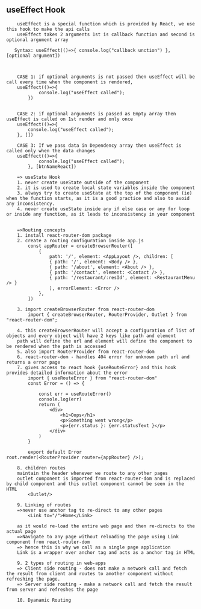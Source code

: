 ## useEffect Hook
        useEffect is a special function which is provided by React, we use this hook to make the api calls
        useEffect takes 2 arguments 1st is callback function and second is optional argument array

       Syntax: useEffect(()=>{ console.log("callback unction") }, [optional argument])

        

        CASE 1: if optional arguments is not passed then useEffect will be call every time when the component is rendered,
        useEffect(()=>{
                console.log("useEffect called");
            })


        CASE 2: if optional arguments is passed as Empty array then useEffect is called on 1st render and only once
        useEffect(()=>{
            console.log("useEffect called");
        }, [])

        CASE 3: If we pass data in Dependency array then useEffect is called only when the data changes
        useEffect(()=>{
                console.log("useEffect called");
            }, [btnNameReact])

        => useState Hook
        1. never create useState outside of the component
        2. it is used to create local state variables inside the component
        3. always try to create useState at the top of the component (ie) when the function starts, as it is a good practice and also to avoid any inconsistency.
        4. never create useState inside any if else case or any for loop or inside any function, as it leads to inconsistency in your component 


        =>Routing concepts
        1. install react-router-dom package
        2. create a routing configuration inside app.js
            const appRouter = createBrowserRouter([
                {
                    path: '/', element: <AppLayout />, children: [
                    { path: '/', element: <Body /> },
                    { path: '/about', element: <About /> },
                    { path: '/contact', element: <Contact /> },
                    { path: '/restaurant/:resId', element: <RestaurantMenu /> }
                    ], errorElement: <Error />
                },
            ])

        3. import createBrowserRouter from react-router-dom 
            import { createBrowserRouter, RouterProvider, Outlet } from "react-router-dom";

        4. this createBrowserRouter will accept a configuration of list of objects and every object will have 2 keys like path and element
        path will define the url and element will define the component to be rendered when the path is accessed
        5. also import RouterProvider from react-router-dom
        6. react-router-dom - handles 404 error for unknown path url and returns a error page
        7. gives access to react hook {useRouteError} and this hook provides detailed information about the error
            import { useRouteError } from "react-router-dom"
            const Error = () => {

                const err = useRouteError()
                console.log(err)
                return (
                    <div>
                        <h1>Oops</h1>
                        <p>Something went wrong</p>
                        <p>{err.status }: {err.statusText }</p>
                    </div>
                )
            }

            export default Error
    root.render(<RouterProvider router={appRouter} />);

        8. children routes
        maintain the header whenever we route to any other pages
        outlet component is imported from react-router-dom and is replaced by child component and this outlet component cannot be seen in the HTML 
            <Outlet/>

        9. Linking of routes
        =>never use anchor tag to re-direct to any other pages
            <Link to="/">Home</Link>

        as it would re-load the entire web page and then re-directs to the actual page
        =>Navigate to any page without reloading the page using Link component from react-router-dom
        => hence this is why we call as a single page application
        Link is a wrapper over anchor tag and acts as a anchor tag in HTML

        9. 2 types of routing in web-apps
        => Client side routing - does not make a network call and fetch the result from client and routes to amother component without refreshing the page.
        => Server side routing - make a network call and fetch the result from server and refreshes the page 

        10. Dyanamic Routing 